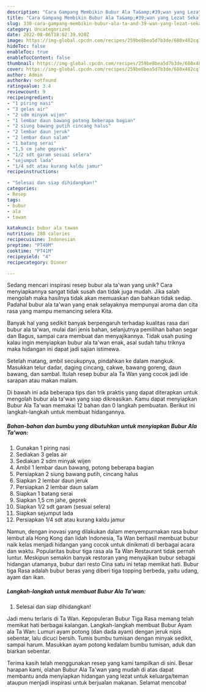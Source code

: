 ```yaml
---
description: "Cara Gampang Membikin Bubur Ala Ta&amp;#39;wan yang Lezat Sekali"
title: "Cara Gampang Membikin Bubur Ala Ta&amp;#39;wan yang Lezat Sekali"
slug: 330-cara-gampang-membikin-bubur-ala-ta-and-39-wan-yang-lezat-sekali
category: Uncategorized
date: 2022-08-06T18:02:39.920Z
image: https://img-global.cpcdn.com/recipes/259be8bea5d7b3de/680x482cq70/bubur-ala-tawan-foto-resep-utama.jpg
hideToc: false
enableToc: true
enableTocContent: false
thumbnail: https://img-global.cpcdn.com/recipes/259be8bea5d7b3de/680x482cq70/bubur-ala-tawan-foto-resep-utama.jpg
cover: https://img-global.cpcdn.com/recipes/259be8bea5d7b3de/680x482cq70/bubur-ala-tawan-foto-resep-utama.jpg
author: Admin
authorAv: notfound
ratingvalue: 3.4
reviewcount: 9
recipeingredient:
- "1 piring nasi"
- "3 gelas air"
- "2 sdm minyak wijen"
- "1 lembar daun bawang potong beberapa bagian"
- "2 siung bawang putih cincang halus"
- "2 lembar daun jeruk"
- "2 lembar daun salam"
- "1 batang serai"
- "1,5 cm jahe geprek"
- "1/2 sdt garam sesuai selera"
- "sejumput lada"
- "1/4 sdt atau kurang kaldu jamur"
recipeinstructions:

- "Selesai dan siap dihidangkan!"
categories:
- Resep
tags:
- bubur
- ala
- tawan

katakunci: bubur ala tawan 
nutrition: 288 calories
recipecuisine: Indonesian
preptime: "PT40M"
cooktime: "PT41M"
recipeyield: "4"
recipecategory: Dinner

---
```





Sedang mencari inspirasi resep bubur ala ta&#39;wan yang unik? Cara menyiapkannya sangat tidak susah dan tidak juga mudah. Jika salah mengolah maka hasilnya tidak akan memuaskan dan bahkan tidak sedap. Padahal bubur ala ta&#39;wan yang enak selayaknya mempunyai aroma dan cita rasa yang mampu memancing selera Kita.





Banyak hal yang sedikit banyak berpengaruh terhadap kualitas rasa dari bubur ala ta&#39;wan, mulai dari jenis bahan, selanjutnya pemilihan bahan segar dan Bagus, sampai cara membuat dan menyajikannya. Tidak usah pusing kalau ingin menyiapkan bubur ala ta&#39;wan enak,      asal sudah tahu triknya maka hidangan ini dapat jadi sajian istimewa.














Setelah matang, ambil secukupnya, pindahkan ke dalam mangkuk. Masukkan telur dadar, daging cincang, cakwe, bawang goreng, daun bawang, dan sambal. Itulah resep bubur ala Ta Wan yang cocok jadi ide sarapan atau makan malam.






Di bawah ini ada beberapa tips dan trik praktis yang dapat diterapkan untuk mengolah bubur ala ta&#39;wan yang siap dikreasikan. Kamu dapat menyiapkan Bubur Ala Ta&#39;wan memakai 12 bahan dan 0 langkah pembuatan. Berikut ini langkah-langkah untuk membuat hidangannya.

<!--inarticleads1-->

##### Bahan-bahan dan bumbu yang dibutuhkan untuk menyiapkan Bubur Ala Ta&#39;wan:

1. Gunakan 1 piring nasi
1. Sediakan 3 gelas air
1. Sediakan 2 sdm minyak wijen
1. Ambil 1 lembar daun bawang, potong beberapa bagian
1. Persiapkan 2 siung bawang putih, cincang halus
1. Siapkan 2 lembar daun jeruk
1. Persiapkan 2 lembar daun salam
1. Siapkan 1 batang serai
1. Siapkan 1,5 cm jahe, geprek
1. Siapkan 1/2 sdt garam (sesuai selera)
1. Siapkan sejumput lada
1. Persiapkan 1/4 sdt atau kurang kaldu jamur


Namun, dengan inovasi yang dilakukan dalam menyempurnakan rasa bubur lembut ala Hong Kong dan lidah Indonesia, Ta Wan berhasil membuat bubur naik kelas menjadi hidangan yang cocok untuk dinikmati di berbagai acara dan waktu. Popularitas bubur tiga rasa ala Ta Wan Restaurant tidak pernah luntur. Meskipun semakin banyak restoran yang menyajikan bubur sebagai hidangan utamanya, bubur dari resto Cina satu ini tetap memikat hati. Bubur tiga Rasa adalah bubur beras yang diberi tiga topping berbeda, yaitu udang, ayam dan ikan. 

<!--inarticleads2-->

##### Langkah-langkah untuk membuat Bubur Ala Ta&#39;wan:


1. Selesai dan siap dihidangkan!

Jadi menu terlaris di Ta Wan. Kepopuleran Bubur Tiga Rasa memang telah memikat hati berbagai kalangan. Langkah-langkah membuat Bubur Ayam ala Ta Wan: Lumuri ayam potong (dan dada ayam) dengan jeruk nipis sebentar, lalu dicuci bersih. Tumis bumbu tumisan dengan minyak sedikit, sampai harum. Masukkan ayam potong kedalam bumbu tumisan, aduk dan biarkan sebentar. 

Terima kasih telah menggunakan resep yang kami tampilkan di sini. Besar harapan kami, olahan Bubur Ala Ta&#39;wan yang mudah di atas dapat membantu anda menyiapkan hidangan yang lezat untuk keluarga/teman ataupun menjadi inspirasi untuk berjualan makanan. Selamat mencoba!

